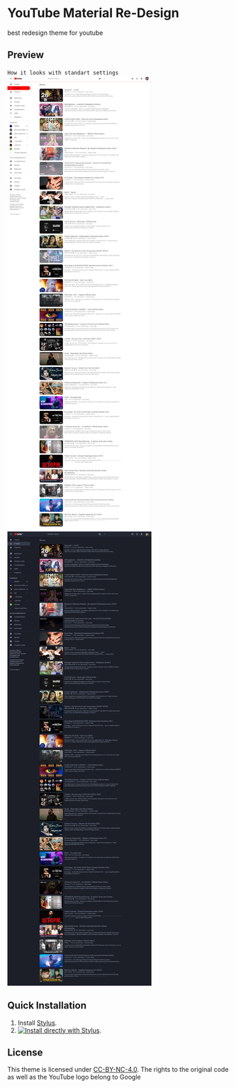 # YouTube Material Re-Design
best redesign theme for youtube

## Preview
`How it looks with standart settings`
![Trending Day](https://raw.githubusercontent.com/decursus/yt-mat-des/master/preview/day.png "Trending Day")
![Trending Night](https://raw.githubusercontent.com/decursus/yt-mat-des/master/preview/night.png "Trending Night")

## Quick Installation

1. Install [Stylus](https://chrome.google.com/webstore/detail/stylus/clngdbkpkpeebahjckkjfobafhncgmne).
2. [![Install directly with Stylus](https://img.shields.io/badge/Install%20directly%20with-%20Stylus-333949?style=for-the-badge)](https://dl.dropboxusercontent.com/s/zexfivap5fdpkns/yt-mat-des.user.css?dl=0).

## License

This theme is licensed under [CC-BY-NC-4.0](https://spdx.org/licenses/CC-BY-NC-4.0.html#licenseText).
The rights to the original code as well as the YouTube logo belong to Google
